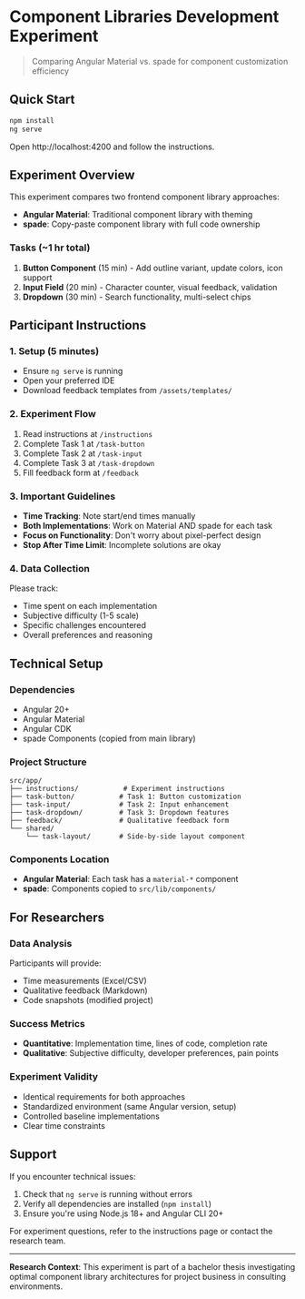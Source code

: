 # Component Libraries Development Experiment

> Comparing Angular Material vs. spade for component customization efficiency

## Quick Start

```bash
npm install
ng serve
```

Open http://localhost:4200 and follow the instructions.

## Experiment Overview

This experiment compares two frontend component library approaches:

- **Angular Material**: Traditional component library with theming
- **spade**: Copy-paste component library with full code ownership

### Tasks (~1 hr total)

1. **Button Component** (15 min) - Add outline variant, update colors, icon support
2. **Input Field** (20 min) - Character counter, visual feedback, validation
3. **Dropdown** (30 min) - Search functionality, multi-select chips

## Participant Instructions

### 1. Setup (5 minutes)

- Ensure `ng serve` is running
- Open your preferred IDE
- Download feedback templates from `/assets/templates/`

### 2. Experiment Flow

1. Read instructions at `/instructions`
2. Complete Task 1 at `/task-button`
3. Complete Task 2 at `/task-input`
4. Complete Task 3 at `/task-dropdown`
5. Fill feedback form at `/feedback`

### 3. Important Guidelines

- **Time Tracking**: Note start/end times manually
- **Both Implementations**: Work on Material AND spade for each task
- **Focus on Functionality**: Don't worry about pixel-perfect design
- **Stop After Time Limit**: Incomplete solutions are okay

### 4. Data Collection

Please track:

- Time spent on each implementation
- Subjective difficulty (1-5 scale)
- Specific challenges encountered
- Overall preferences and reasoning

## Technical Setup

### Dependencies

- Angular 20+
- Angular Material
- Angular CDK
- spade Components (copied from main library)

### Project Structure

```
src/app/
├── instructions/           # Experiment instructions
├── task-button/           # Task 1: Button customization
├── task-input/            # Task 2: Input enhancement
├── task-dropdown/         # Task 3: Dropdown features
├── feedback/              # Qualitative feedback form
└── shared/
    └── task-layout/       # Side-by-side layout component
```

### Components Location

- **Angular Material**: Each task has a `material-*` component
- **spade**: Components copied to `src/lib/components/`

## For Researchers

### Data Analysis

Participants will provide:

- Time measurements (Excel/CSV)
- Qualitative feedback (Markdown)
- Code snapshots (modified project)

### Success Metrics

- **Quantitative**: Implementation time, lines of code, completion rate
- **Qualitative**: Subjective difficulty, developer preferences, pain points

### Experiment Validity

- Identical requirements for both approaches
- Standardized environment (same Angular version, setup)
- Controlled baseline implementations
- Clear time constraints

## Support

If you encounter technical issues:

1. Check that `ng serve` is running without errors
2. Verify all dependencies are installed (`npm install`)
3. Ensure you're using Node.js 18+ and Angular CLI 20+

For experiment questions, refer to the instructions page or contact the research team.

---

**Research Context**: This experiment is part of a bachelor thesis investigating optimal component library architectures for project business in consulting environments.
